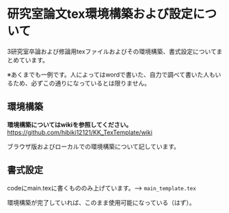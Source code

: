 # 研究室論文tex環境構築および設定について

3研究室卒論および修論用texファイルおよびその環境構築、書式設定についてまとめています。

※あくまでも一例です。人によってはwordで書いた、自力で調べて書いた人もいるため、必ずこの通りになっているとは限りません。

## 環境構築
**環境構築についてはwikiを参照してください。** https://github.com/hibiki12121/KK_TexTemplate/wiki

ブラウザ版およびローカルでの環境構築について記しています。

## 書式設定
codeにmain.texに書くもののみ上げています。--> ` main_template.tex `

環境構築が完了していれば、このまま使用可能になっている（はず）。
